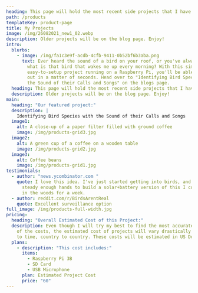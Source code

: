 ```yaml
---
heading: This page will hold the most recent side projects that I have made.
path: /products
templateKey: product-page
title: My Projects
image: /img/26082021_new1_02.webp
description: Older projects will be on the blog page. Enjoy!
intro:
  blurbs:
    - image: /img/fa1c3e9f-acdb-4cfb-9411-0b52bf6b3aba.png
      text: Ever heard the sound of a bird on your roof, or you've always wondered;
        what is that bird that wakes me up every morning? With this simple and
        easy-to-setup project running on a Raspberry Pi, you'll be able to find
        out in a matter of seconds. Head over to "Identifying Bird Species with
        the Sound of their Calls and Songs" on the blogs page.
  heading: This page will hold the most recent side projects that I have made.
  description: Older projects will be on the blog page. Enjoy!
main:
  heading: "Our featured project:"
  description: |
    Identifying Bird Species with the Sound of their Calls and Songs
  image1:
    alt: A close-up of a paper filter filled with ground coffee
    image: /img/products-grid3.jpg
  image2:
    alt: A green cup of a coffee on a wooden table
    image: /img/products-grid2.jpg
  image3:
    alt: Coffee beans
    image: /img/products-grid1.jpg
testimonials:
  - author: "news.ycombinator.com "
    quote: I love this idea. I've just started getting into birds, and I wish I had
      steady enough hands to build a solar+battery version of this I could stash
      in the woods for a week.
  - author: reddit.com/r/BirdsArentReal
    quote: Excellent surveillance option
full_image: /img/products-full-width.jpg
pricing:
  heading: "Overall Estimated Cost of this Project:"
  description: Even though I will try my best to find the most accurate estimate
    of the costs, the estimated cost of projects will vary drastically from time
    to time, country to country. These costs will be estimated in US Dollars.
  plans:
    - description: "This cost includes:"
      items:
        - Raspberry Pi 3B
        - SD Card
        - USB Microphone
      plan: Estimated Project Cost
      price: "60"
---
```

